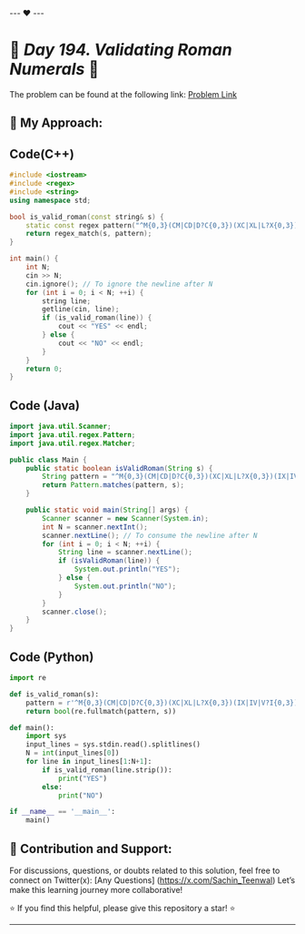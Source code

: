 --- ❤️ ---

# 🚀 _Day 194. Validating Roman Numerals_ 🧠


The problem can be found at the following link: [Problem Link](https://www.interviewbit.com/problems/validating-roman-numerals/)

## 🎯 **My Approach:**


## Code(C++)
```cpp
#include <iostream>
#include <regex>
#include <string>
using namespace std;

bool is_valid_roman(const string& s) {
    static const regex pattern("^M{0,3}(CM|CD|D?C{0,3})(XC|XL|L?X{0,3})(IX|IV|V?I{0,3})$");
    return regex_match(s, pattern);
}

int main() {
    int N;
    cin >> N;
    cin.ignore(); // To ignore the newline after N
    for (int i = 0; i < N; ++i) {
        string line;
        getline(cin, line);
        if (is_valid_roman(line)) {
            cout << "YES" << endl;
        } else {
            cout << "NO" << endl;
        }
    }
    return 0;
}
```

## Code (Java)

```java
import java.util.Scanner;
import java.util.regex.Pattern;
import java.util.regex.Matcher;

public class Main {
    public static boolean isValidRoman(String s) {
        String pattern = "^M{0,3}(CM|CD|D?C{0,3})(XC|XL|L?X{0,3})(IX|IV|V?I{0,3})$";
        return Pattern.matches(pattern, s);
    }

    public static void main(String[] args) {
        Scanner scanner = new Scanner(System.in);
        int N = scanner.nextInt();
        scanner.nextLine(); // To consume the newline after N
        for (int i = 0; i < N; ++i) {
            String line = scanner.nextLine();
            if (isValidRoman(line)) {
                System.out.println("YES");
            } else {
                System.out.println("NO");
            }
        }
        scanner.close();
    }
}
```

## Code (Python)

```python
import re

def is_valid_roman(s):
    pattern = r'^M{0,3}(CM|CD|D?C{0,3})(XC|XL|L?X{0,3})(IX|IV|V?I{0,3})$'
    return bool(re.fullmatch(pattern, s))

def main():
    import sys
    input_lines = sys.stdin.read().splitlines()
    N = int(input_lines[0])
    for line in input_lines[1:N+1]:
        if is_valid_roman(line.strip()):
            print("YES")
        else:
            print("NO")

if __name__ == '__main__':
    main()
```



## 🎯 **Contribution and Support:**

For discussions, questions, or doubts related to this solution, feel free to connect on Twitter(x): [Any Questions] (https://x.com/Sachin_Teenwal) Let’s make this learning journey more collaborative!

⭐ If you find this helpful, please give this repository a star! ⭐

---
